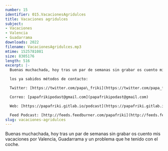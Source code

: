 ```yaml
---
number: 15
identifier: 015.VacacionesAgridulces
title: Vacaciones agridulces
subject:
- Vacaciones
- Valencia
- Guadarrama
downloads: 2022
filename: VacacionesAgridulces.mp3
mtime: 1525781081
size: 8305176
length: 516
excerpt: |-
  Buenas muchachada, hoy tras un par de semanas sin grabar os cuento mis vacaciones por Valencia, Guadarrama y un problema que he tenido con el coche.

  los ya sabidos métodos de contacto:

  Twitter: [https://twitter.com/papa\_friki](https://twitter.com/papa_friki)

  Correo: [papafrikipodast@gmail.com](papafrikipodast@gmail.com)

  Web: [https://papafriki.gitlab.io/podcast](https://papafriki.gitlab.io/podcast)

  Feed Podcast: [http://feeds.feedburner.com/papafriki](http://feeds.feedburner.com/papafriki)
slug: vacaciones-agridulces
---
```

Buenas muchachada, hoy tras un par de semanas sin grabar os cuento mis vacaciones por Valencia, Guadarrama y un problema que he tenido con el coche.